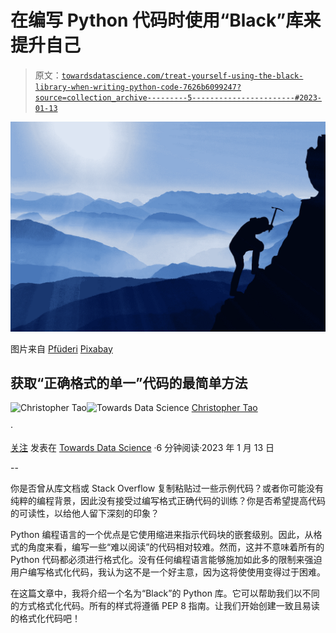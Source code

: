 # 在编写 Python 代码时使用“Black”库来提升自己

> 原文：[`towardsdatascience.com/treat-yourself-using-the-black-library-when-writing-python-code-7626b6099247?source=collection_archive---------5-----------------------#2023-01-13`](https://towardsdatascience.com/treat-yourself-using-the-black-library-when-writing-python-code-7626b6099247?source=collection_archive---------5-----------------------#2023-01-13)

![](img/fa1ff0ffea5f82fa2379a98b3a29563a.png)

图片来自 [Pfüderi](https://pixabay.com/users/pf%C3%BCderi-199315/?utm_source=link-attribution&utm_medium=referral&utm_campaign=image&utm_content=2125148) [Pixabay](https://pixabay.com//?utm_source=link-attribution&utm_medium=referral&utm_campaign=image&utm_content=2125148)

## 获取“正确格式的单一”代码的最简单方法

[](https://christophertao.medium.com/?source=post_page-----7626b6099247--------------------------------)![Christopher Tao](https://christophertao.medium.com/?source=post_page-----7626b6099247--------------------------------)[](https://towardsdatascience.com/?source=post_page-----7626b6099247--------------------------------)![Towards Data Science](https://towardsdatascience.com/?source=post_page-----7626b6099247--------------------------------) [Christopher Tao](https://christophertao.medium.com/?source=post_page-----7626b6099247--------------------------------)

·

[关注](https://medium.com/m/signin?actionUrl=https%3A%2F%2Fmedium.com%2F_%2Fsubscribe%2Fuser%2Fb8176fabf308&operation=register&redirect=https%3A%2F%2Ftowardsdatascience.com%2Ftreat-yourself-using-the-black-library-when-writing-python-code-7626b6099247&user=Christopher+Tao&userId=b8176fabf308&source=post_page-b8176fabf308----7626b6099247---------------------post_header-----------) 发表在 [Towards Data Science](https://towardsdatascience.com/?source=post_page-----7626b6099247--------------------------------) ·6 分钟阅读·2023 年 1 月 13 日[](https://medium.com/m/signin?actionUrl=https%3A%2F%2Fmedium.com%2F_%2Fvote%2Ftowards-data-science%2F7626b6099247&operation=register&redirect=https%3A%2F%2Ftowardsdatascience.com%2Ftreat-yourself-using-the-black-library-when-writing-python-code-7626b6099247&user=Christopher+Tao&userId=b8176fabf308&source=-----7626b6099247---------------------clap_footer-----------)

--

[](https://medium.com/m/signin?actionUrl=https%3A%2F%2Fmedium.com%2F_%2Fbookmark%2Fp%2F7626b6099247&operation=register&redirect=https%3A%2F%2Ftowardsdatascience.com%2Ftreat-yourself-using-the-black-library-when-writing-python-code-7626b6099247&source=-----7626b6099247---------------------bookmark_footer-----------)

你是否曾从库文档或 Stack Overflow 复制粘贴过一些示例代码？或者你可能没有纯粹的编程背景，因此没有接受过编写格式正确代码的训练？你是否希望提高代码的可读性，以给他人留下深刻的印象？

Python 编程语言的一个优点是它使用缩进来指示代码块的嵌套级别。因此，从格式的角度来看，编写一些“难以阅读”的代码相对较难。然而，这并不意味着所有的 Python 代码都必须进行格式化。没有任何编程语言能够施加如此多的限制来强迫用户编写格式化代码，我认为这不是一个好主意，因为这将使使用变得过于困难。

在这篇文章中，我将介绍一个名为“Black”的 Python 库。它可以帮助我们以不同的方式格式化代码。所有的样式将遵循 PEP 8 指南。让我们开始创建一致且易读的格式化代码吧！
